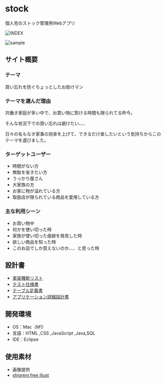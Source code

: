 # stock
個人宅のストック管理用Webアプリ

![INDEX](https://github.com/ykmt-p/stock/assets/134045320/7ad41cb1-2b38-4bf6-a691-726a960b03cd)

![sample](https://github.com/ykmt-p/stock/assets/134045320/15c59d15-9cec-432a-8b87-12349583ffd5)
## サイト概要
### テーマ
買い忘れを防ぐちょっとしたお助けマン

### テーマを選んだ理由
共働き家庭が多い中で、お買い物に割ける時間も限られてる昨今。

そんな状況下での買い忘れは避けたい、、、

日々の名もなき家事の効率を上げて、できるだけ楽したいという気持ちからこのテーマを選びました。

### ターゲットユーザー
- 時間がない方
- 無駄を省きたい方
- うっかり屋さん
- 大家族の方
- お家に物が溢れている方
- 取扱店が限られている商品を愛用している方

### 主な利用シーン
- お買い物中
- 何かを使い切った時
- 家族が使い切った痕跡を発見した時
- 欲しい商品を知った時
- このお店でしか買えないのか、、、と思った時

## 設計書
- [実装機能リスト](https://docs.google.com/spreadsheets/d/1HzOmDYbFp2_mN7ZkdjkmrPM1B2tZ-0MJgT39fVMYIs0/edit?usp=sharing)
- [テスト仕様書](https://docs.google.com/spreadsheets/d/1ZwdKMizejTt6eolAMczrZISwc80raHWOUq_p83e68Y8/edit?usp=sharing)
- [テーブル定義書](https://docs.google.com/spreadsheets/d/1JPCqUo2FgefOsNz0V3Wes6wKe3EJEVbx49M5YjBLTZE/edit?usp=sharing)
- [アプリケーション詳細設計書](https://docs.google.com/spreadsheets/d/1wZzYEpHoPqZm8rnmbVOJ5yQxrFs5U-qtuNe9E054ARk/edit?usp=sharing)
  
## 開発環境
- OS：Mac（M1）
- 言語：HTML ,CSS ,JavaScript ,Java,SQL
- IDE：Eclipse

## 使用素材
- 画像提供
- [shigreni free illust](https://www.shigureni.com/)
